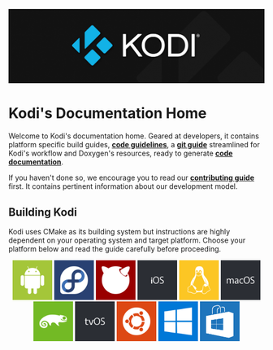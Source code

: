 ![Kodi Logo](resources/banner_slim.png)

# Kodi's Documentation Home
Welcome to Kodi's documentation home. Geared at developers, it contains platform specific build guides, **[code guidelines](CODE_GUIDELINES.md)**, a **[git guide](GIT-FU.md)** streamlined for Kodi's workflow and Doxygen's resources, ready to generate **[code documentation](doxygen/README.md)**.

If you haven't done so, we encourage you to read our **[contributing guide](CONTRIBUTING.md)** first. It contains pertinent information about our development model.

## Building Kodi
Kodi uses CMake as its building system but instructions are highly dependent on your operating system and target platform. Choose your platform below and read the guide carefully before proceeding.

<p align="center">
  <a href="README.Android.md" title="Android"><img src="resources/android.svg" height="78"></a>
  <a href="README.Fedora.md" title="Fedora"><img src="resources/fedora.svg" height="78"></a>
  <a href="README.FreeBSD.md" title="FreeBSD"><img src="resources/freebsd.svg" height="78"></a>
  <a href="README.iOS.md" title="iOS"><img src="resources/ios.svg" height="78"></a>
  <a href="README.Linux.md" title="Linux"><img src="resources/linux.svg" height="78"></a>
  <a href="README.macOS.md" title="macOS"><img src="resources/macos.svg" height="78"></a>
  <a href="README.openSUSE.md" title="openSUSE"><img src="resources/opensuse.svg" height="78"></a>
  <a href="README.tvOS.md" title="tvOS"><img src="resources/tvos.svg" height="78"></a>
  <a href="README.Ubuntu.md" title="Ubuntu"><img src="resources/ubuntu.svg" height="78"></a>
  <a href="README.Windows.md" title="Windows"><img src="resources/windows.svg" height="78"></a>
  <a href="README.UWP.md" title="UWP"><img src="resources/uwp.svg" height="78"></a>
</p>
